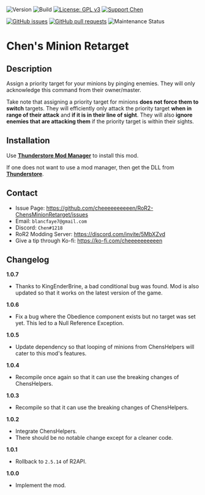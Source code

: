 ![Version](https://img.shields.io/badge/Version-1.0.7-orange)
![Build](https://github.com/cheeeeeeeeeen/RoR2-ChensMinionRetarget/workflows/Build/badge.svg)
[![License: GPL v3](https://img.shields.io/badge/License-GPLv3-blue.svg)](https://www.gnu.org/licenses/gpl-3.0)
[![Support Chen](https://img.shields.io/badge/Support-Chen-ff69b4)](https://ko-fi.com/cheeeeeeeeeen)

[![GitHub issues](https://img.shields.io/github/issues/cheeeeeeeeeen/RoR2-ChensMinionRetarget)](https://github.com/cheeeeeeeeeen/RoR2-ChensMinionRetarget/issues)
[![GitHub pull requests](https://img.shields.io/github/issues-pr/cheeeeeeeeeen/RoR2-ChensMinionRetarget)](https://github.com/cheeeeeeeeeen/RoR2-ChensMinionRetarget/pulls)
![Maintenance Status](https://img.shields.io/badge/Maintenance-Inactive-orange)

# Chen's Minion Retarget

## Description

Assign a priority target for your minions by pinging enemies. They will only acknowledge this command from their owner/master.

Take note that assigning a priority target for minions **does not force them to switch** targets. They will efficiently only attack the priority target **when in range of their attack** and **if it is in their line of sight**. They will also **ignore enemies that are attacking them** if the priority target is within their sights.

## Installation

Use **[Thunderstore Mod Manager](https://www.overwolf.com/app/Thunderstore-Thunderstore_Mod_Manager)** to install this mod.

If one does not want to use a mod manager, then get the DLL from **[Thunderstore](https://thunderstore.io/package/Chen/ChensMinionRetarget/)**.

## Contact
- Issue Page: https://github.com/cheeeeeeeeeen/RoR2-ChensMinionRetarget/issues
- Email: `blancfaye7@gmail.com`
- Discord: `Chen#1218`
- RoR2 Modding Server: https://discord.com/invite/5MbXZvd
- Give a tip through Ko-fi: https://ko-fi.com/cheeeeeeeeeen

## Changelog

**1.0.7**
- Thanks to KingEnderBrine, a bad conditional bug was found. Mod is also updated so that it works on the latest version of the game.

**1.0.6**
- Fix a bug where the Obedience component exists but no target was set yet. This led to a Null Reference Exception.

**1.0.5**
- Update dependency so that looping of minions from ChensHelpers will cater to this mod's features.

**1.0.4**
- Recompile once again so that it can use the breaking changes of ChensHelpers.

**1.0.3**
- Recompile so that it can use the breaking changes of ChensHelpers.

**1.0.2**
- Integrate ChensHelpers.
- There should be no notable change except for a cleaner code.

**1.0.1**
- Rollback to `2.5.14` of R2API.

**1.0.0**
- Implement the mod.